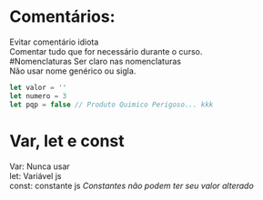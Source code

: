 # Comentários:
Evitar comentário idiota\
Comentar tudo que for necessário durante o curso.\
#Nomenclaturas
Ser claro nas nomenclaturas\
Não usar nome genérico ou sigla.
```javascript 
let valor = ''
let numero = 3
let pqp = false // Produto Quimico Perigoso... kkk
```
# Var, let e const
Var: Nunca usar\
let: Variável js\
const: constante js *Constantes não podem ter seu valor alterado*
